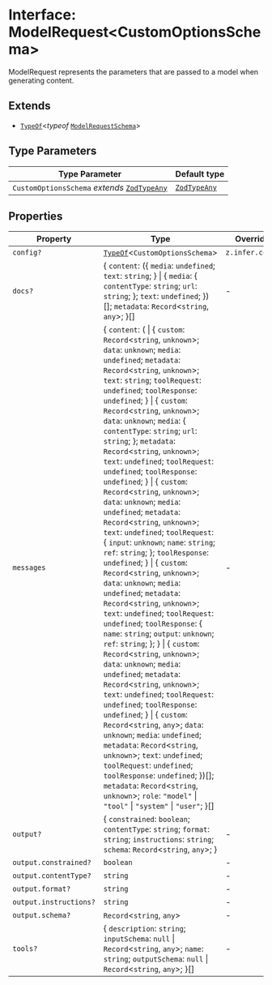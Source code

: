 # Interface: ModelRequest\<CustomOptionsSchema\>

ModelRequest represents the parameters that are passed to a model when generating content.

## Extends

- [`TypeOf`](../namespaces/z/type-aliases/TypeOf.md)\<*typeof* [`ModelRequestSchema`](../variables/ModelRequestSchema.md)\>

## Type Parameters

| Type Parameter | Default type |
| ------ | ------ |
| `CustomOptionsSchema` *extends* [`ZodTypeAny`](../namespaces/z/type-aliases/ZodTypeAny.md) | [`ZodTypeAny`](../namespaces/z/type-aliases/ZodTypeAny.md) |

## Properties

| Property | Type | Overrides | Inherited from | Defined in |
| ------ | ------ | ------ | ------ | ------ |
| `config?` | [`TypeOf`](../namespaces/z/type-aliases/TypeOf.md)\<`CustomOptionsSchema`\> | `z.infer.config` | - | ai/lib/model.d.ts:1612 |
| `docs?` | \{ `content`: (\{ `media`: `undefined`; `text`: `string`; \} \| \{ `media`: \{ `contentType`: `string`; `url`: `string`; \}; `text`: `undefined`; \})[]; `metadata`: `Record`\<`string`, `any`\>; \}[] | - | `z.infer.docs` | ai/lib/model.d.ts:1490 |
| `messages` | \{ `content`: ( \| \{ `custom`: `Record`\<`string`, `unknown`\>; `data`: `unknown`; `media`: `undefined`; `metadata`: `Record`\<`string`, `unknown`\>; `text`: `string`; `toolRequest`: `undefined`; `toolResponse`: `undefined`; \} \| \{ `custom`: `Record`\<`string`, `unknown`\>; `data`: `unknown`; `media`: \{ `contentType`: `string`; `url`: `string`; \}; `metadata`: `Record`\<`string`, `unknown`\>; `text`: `undefined`; `toolRequest`: `undefined`; `toolResponse`: `undefined`; \} \| \{ `custom`: `Record`\<`string`, `unknown`\>; `data`: `unknown`; `media`: `undefined`; `metadata`: `Record`\<`string`, `unknown`\>; `text`: `undefined`; `toolRequest`: \{ `input`: `unknown`; `name`: `string`; `ref`: `string`; \}; `toolResponse`: `undefined`; \} \| \{ `custom`: `Record`\<`string`, `unknown`\>; `data`: `unknown`; `media`: `undefined`; `metadata`: `Record`\<`string`, `unknown`\>; `text`: `undefined`; `toolRequest`: `undefined`; `toolResponse`: \{ `name`: `string`; `output`: `unknown`; `ref`: `string`; \}; \} \| \{ `custom`: `Record`\<`string`, `unknown`\>; `data`: `unknown`; `media`: `undefined`; `metadata`: `Record`\<`string`, `unknown`\>; `text`: `undefined`; `toolRequest`: `undefined`; `toolResponse`: `undefined`; \} \| \{ `custom`: `Record`\<`string`, `any`\>; `data`: `unknown`; `media`: `undefined`; `metadata`: `Record`\<`string`, `unknown`\>; `text`: `undefined`; `toolRequest`: `undefined`; `toolResponse`: `undefined`; \})[]; `metadata`: `Record`\<`string`, `unknown`\>; `role`: `"model"` \| `"tool"` \| `"system"` \| `"user"`; \}[] | - | `z.infer.messages` | ai/lib/model.d.ts:1426 |
| `output?` | \{ `constrained`: `boolean`; `contentType`: `string`; `format`: `string`; `instructions`: `string`; `schema`: `Record`\<`string`, `any`\>; \} | - | `z.infer.output` | ai/lib/model.d.ts:1510 |
| `output.constrained?` | `boolean` | - | - | ai/lib/model.d.ts:1514 |
| `output.contentType?` | `string` | - | - | ai/lib/model.d.ts:1511 |
| `output.format?` | `string` | - | - | ai/lib/model.d.ts:1512 |
| `output.instructions?` | `string` | - | - | ai/lib/model.d.ts:1515 |
| `output.schema?` | `Record`\<`string`, `any`\> | - | - | ai/lib/model.d.ts:1513 |
| `tools?` | \{ `description`: `string`; `inputSchema`: `null` \| `Record`\<`string`, `any`\>; `name`: `string`; `outputSchema`: `null` \| `Record`\<`string`, `any`\>; \}[] | - | `z.infer.tools` | ai/lib/model.d.ts:1503 |
